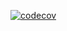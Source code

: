 [![codecov](https://codecov.io/github/Raipo7/TeamN2/branch/main/graph/badge.svg?token=Y8ZFLNSQH8)](https://codecov.io/github/Raipo7/TeamN2)
